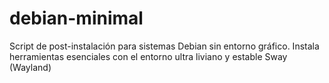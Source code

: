 # debian-minimal
Script de post-instalación para sistemas Debian sin entorno gráfico. Instala herramientas esenciales con el entorno ultra liviano y estable Sway (Wayland)
